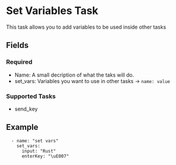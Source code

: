 # Set Variables Task

This task allows you to add variables to be used inside other tasks

## Fields 
### Required
* Name: A small decription of what the taks will do.
* set_vars: Variables you want to use in other tasks -> `name: value`

### Supported Tasks
* send_key

## Example
```
  - name: "set vars"
    set_vars:
      input: "Rust"
      enterKey: "\uE007" 
```      
